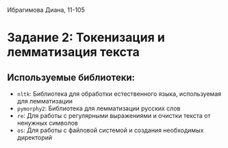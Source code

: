 Ибрагимова Диана, 11-105 

# Задание 2: Токенизация и лемматизация текста

## Используемые библиотеки:

- `nltk`: Библиотека для обработки естественного языка, используемая для лемматизации
- `pymorphy2`: Библиотека для лемматизации русских слов
- `re`: Для работы с регулярными выражениями и очистки текста от ненужных символов
- `os`: Для работы с файловой системой и создания необходимых директорий
